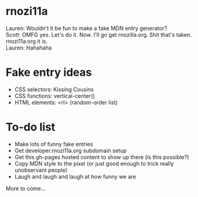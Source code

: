 rnozi11a
========
Lauren: Wouldn't it be fun to make a fake MDN entry generator?  
Scott:  OMFG yes. Let's do it. Now. I'll go get rnozilla.org. Shit that's taken. rnozi11a.org it is.  
Lauren: Hahahaha

Fake entry ideas
================
* CSS selectors: Kissing Cousins
* CSS functions: vertical-center()
* HTML elements: \<rl\> (random-order list)

To-do list
==========
* Make lots of funny fake entries
* Get developer.rnozi11a.org subdomain setup
* Get this gh-pages hosted content to show up there (is this possible?)
* Copy MDN style to the pixel (or just good enough to trick really unobservant people)
* Laugh and laugh and laugh at how funny we are


More to come...
